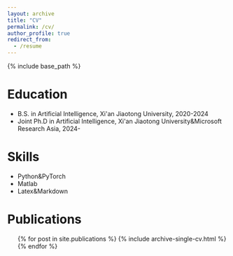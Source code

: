 ```yaml
---
layout: archive
title: "CV"
permalink: /cv/
author_profile: true
redirect_from:
  - /resume
---
```


{% include base_path %}

Education
======
* B.S. in Artificial Intelligence, Xi'an Jiaotong University, 2020-2024
* Joint Ph.D in Artificial Intelligence, Xi'an Jiaotong University&Microsoft Research Asia, 2024-

Skills
======
* Python&PyTorch
* Matlab
* Latex&Markdown

Publications
======
  <ul>{% for post in site.publications %}
    {% include archive-single-cv.html %}
  {% endfor %}</ul>
  
